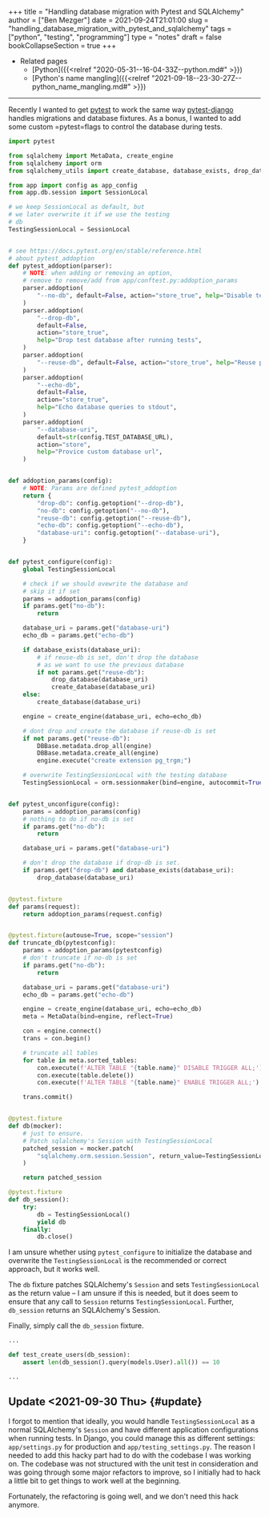 +++
title = "Handling database migration with Pytest and SQLAlchemy"
author = ["Ben Mezger"]
date = 2021-09-24T21:01:00
slug = "handling_database_migration_with_pytest_and_sqlalchemy"
tags = ["python", "testing", "programming"]
type = "notes"
draft = false
bookCollapseSection = true
+++

-   Related pages
    -   [Python]({{<relref "2020-05-31--16-04-33Z--python.md#" >}})
    -   [Python's name mangling]({{<relref "2021-09-18--23-30-27Z--python_name_mangling.md#" >}})

---

Recently I wanted to get [pytest](https://docs.pytest.org/) to work the same way [pytest-django](https://pytest-django.readthedocs.io/en/latest/database.html) handles
migrations and database fixtures. As a bonus, I wanted to add some custom
=pytest=flags to control the database during tests.

```python
import pytest

from sqlalchemy import MetaData, create_engine
from sqlalchemy import orm
from sqlalchemy_utils import create_database, database_exists, drop_database

from app import config as app_config
from app.db.session import SessionLocal

# we keep SessionLocal as default, but
# we later overwrite it if we use the testing
# db
TestingSessionLocal = SessionLocal


# see https://docs.pytest.org/en/stable/reference.html
# about pytest_addoption
def pytest_addoption(parser):
    # NOTE: when adding or removing an option,
    # remove to remove/add from app/conftest.py:addoption_params
    parser.addoption(
        "--no-db", default=False, action="store_true", help="Disable testing database"
    )
    parser.addoption(
        "--drop-db",
        default=False,
        action="store_true",
        help="Drop test database after running tests",
    )
    parser.addoption(
        "--reuse-db", default=False, action="store_true", help="Reuse previous database"
    )
    parser.addoption(
        "--echo-db",
        default=False,
        action="store_true",
        help="Echo database queries to stdout",
    )
    parser.addoption(
        "--database-uri",
        default=str(config.TEST_DATABASE_URL),
        action="store",
        help="Provice custom database url",
    )


def addoption_params(config):
    # NOTE: Params are defined pytest_addoption
    return {
        "drop-db": config.getoption("--drop-db"),
        "no-db": config.getoption("--no-db"),
        "reuse-db": config.getoption("--reuse-db"),
        "echo-db": config.getoption("--echo-db"),
        "database-uri": config.getoption("--database-uri"),
    }


def pytest_configure(config):
    global TestingSessionLocal

    # check if we should ovewrite the database and
    # skip it if set
    params = addoption_params(config)
    if params.get("no-db"):
        return

    database_uri = params.get("database-uri")
    echo_db = params.get("echo-db")

    if database_exists(database_uri):
        # if reuse-db is set, don't drop the database
        # as we want to use the previous database
        if not params.get("reuse-db"):
            drop_database(database_uri)
            create_database(database_uri)
    else:
        create_database(database_uri)

    engine = create_engine(database_uri, echo=echo_db)

    # dont drop and create the database if reuse-db is set
    if not params.get("reuse-db"):
        DBBase.metadata.drop_all(engine)
        DBBase.metadata.create_all(engine)
        engine.execute("create extension pg_trgm;")

    # overwrite TestingSessionLocal with the testing database
    TestingSessionLocal = orm.sessionmaker(bind=engine, autocommit=True, autoflush=True)


def pytest_unconfigure(config):
    params = addoption_params(config)
    # nothing to do if no-db is set
    if params.get("no-db"):
        return

    database_uri = params.get("database-uri")

    # don't drop the database if drop-db is set.
    if params.get("drop-db") and database_exists(database_uri):
        drop_database(database_uri)


@pytest.fixture
def params(request):
    return addoption_params(request.config)


@pytest.fixture(autouse=True, scope="session")
def truncate_db(pytestconfig):
    params = addoption_params(pytestconfig)
    # don't truncate if no-db is set
    if params.get("no-db"):
        return

    database_uri = params.get("database-uri")
    echo_db = params.get("echo-db")

    engine = create_engine(database_uri, echo=echo_db)
    meta = MetaData(bind=engine, reflect=True)

    con = engine.connect()
    trans = con.begin()

    # truncate all tables
    for table in meta.sorted_tables:
        con.execute(f'ALTER TABLE "{table.name}" DISABLE TRIGGER ALL;')
        con.execute(table.delete())
        con.execute(f'ALTER TABLE "{table.name}" ENABLE TRIGGER ALL;')

    trans.commit()


@pytest.fixture
def db(mocker):
    # just to ensure.
    # Patch sqlalchemy's Session with TestingSessionLocal
    patched_session = mocker.patch(
        "sqlalchemy.orm.session.Session", return_value=TestingSessionLocal
    )

    return patched_session

@pytest.fixture
def db_session():
    try:
        db = TestingSessionLocal()
        yield db
    finally:
        db.close()
```

I am unsure whether using `pytest_configure` to initialize the database and
overwrite the `TestingSessionLocal` is the recommended or correct approach, but
it works well.

The `db` fixture patches SQLAlchemy's `Session` and sets `TestingSessionLocal`
as the return value – I am unsure if this is needed, but it does seem to ensure
that any call to `Session` returns `TestingSessionLocal`. Further, `db_session`
returns an SQLAlchemy's Session.

Finally, simply call the `db_session` fixture.

```python
...

def test_create_users(db_session):
    assert len(db_session().query(models.User).all()) == 10

...
```


## Update <span class="timestamp-wrapper"><span class="timestamp">&lt;2021-09-30 Thu&gt;</span></span> {#update}

I forgot to mention that ideally, you would handle `TestingSessionLocal` as a
normal SQLAlchemy's `Session` and have different application configurations when
running tests. In Django, you could manage this as different settings:
`app/settings.py` for production and `app/testing_settings.py`. The reason I
needed to add this hacky part had to do with the codebase I was working on. The
codebase was not structured with the unit test in consideration and was going
through some major refactors to improve, so I initially had to hack a little bit
to get things to work well at the beginning.

Fortunately, the refactoring is going well, and we don't need this hack anymore.
